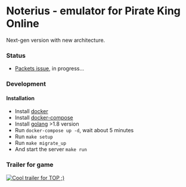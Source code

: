 # Noterius - emulator for Pirate King Online

Next-gen version with new architecture.

### Status

- [Packets issue](https://github.com/Nyarum/noterius/issues/6), in progress...

### Development

#### Installation

- Install [docker](https://docs.docker.com/engine/installation)
- Install [docker-compose](https://github.com/docker/compose/releases)
- Install [golang](https://golang.org/dl/) >1.8 version
- Run `docker-compose up -d`, wait about 5 minutes
- Run `make setup`
- Run `make migrate_up`
- And start the server `make run`

### Trailer for game

[![Cool trailer for TOP ;)](http://img.youtube.com/vi/0l1TWRR5KuI/0.jpg)](http://www.youtube.com/watch?v=0l1TWRR5KuI)